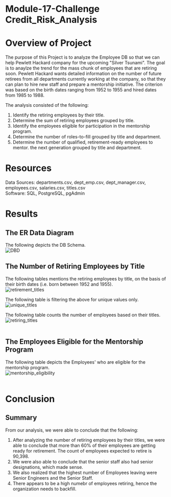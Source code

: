 # Module-17-Challenge  Credit_Risk_Analysis
# Overview of Project #
The purpose of this Project is to analyze the Employee DB so that we can help Pewlett Hackard company for the upcoming "Silver Tsunami". The goal is to anaylze the trend for the mass chunk of employees that are retiring soon. Pewlett Hackard wants detailed information on the number of future retirees from all departments currently working at the company, so that they can plan to hire new staff and prepare a mentorship initiative. The criterion was based on the birth dates ranging from 1952 to 1955 and hired dates from 1985 to 1988.

The analysis consisted of the following:
1. Identify the retiring employees by their title.
2. Determine the sum of retiring employees grouped by title.
3. Identify the employees eligible for participation in the mentorship program.
4. Determine the number of roles-to-fill grouped by title and department.
5. Determine the number of qualified, retirement-ready employees to mentor. the next generation grouped by title and department.

# Resources #
Data Sources: departments.csv, dept_emp.csv, dept_manager.csv, employees.csv, salaries.csv, titles.csv <br>
Software: SQL, PostgreSQL, pgAdmin

# Results #
## The ER Data Diagram ##
The following depicts the DB Schema. <br>
![DBD](/Pewlett-Hackard-Analysis/Image/EmployeeDB.png)

##  The Number of Retiring Employees by Title ##
The following tables mentions the retiring employees by title, on the basis of their birth dates (i.e. born between 1952 and 1955). <br>
![retirement_titles](/Pewlett-Hackard-Analysis/Image/retirement_titles.png) <br>

The following table is filtering the above for unique values only. <br>
![unique_titles](/Pewlett-Hackard-Analysis/Image/unique_titles.png) <br>

The following table counts the number of employees based on their titles. <br>
![retiring_titles](/Pewlett-Hackard-Analysis/Image/retiring_titles.png)
<br><br>

## The Employees Eligible for the Mentorship Program ##
The following table depicts the Employees' who are eligible for the mentorship program. <br>
![mentorship_eligibility](/Pewlett-Hackard-Analysis/Image/mentorship_eligibility.png)
<br><br>

# Conclusion #
## Summary ##
From our analysis, we were able to conclude that the following:
1. After analyzing the number of retiring employees by their titles, we were able to conclude that more than 60% of their employees are getting ready for retirement. The count of employees expected to retire is 90,398.
2. We were also able to conclude that the senior staff also had senior designations, which made sense.
3. We also realized that the highest number of Employees leaving were Senior Engineers and the Senior Staff. 
4. There appears to be a high numebr of employees retiring, hence the organization needs to backfill. 
